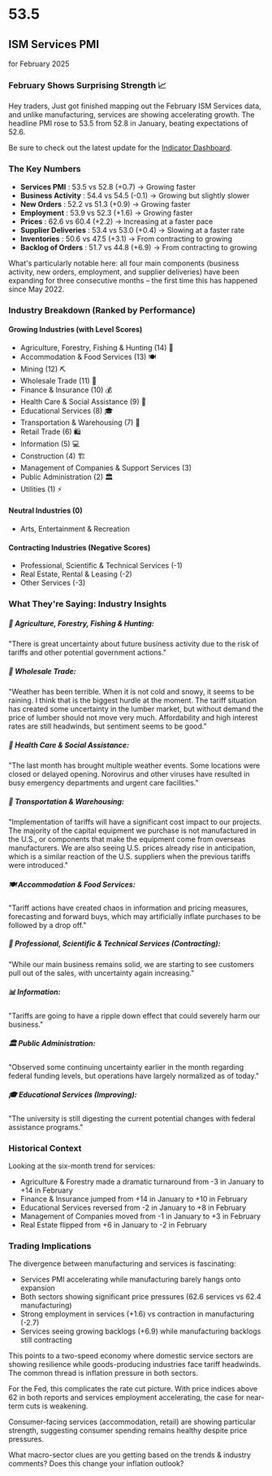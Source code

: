 # 53.5

## ISM Services PMI

for February 2025

### February Shows Surprising Strength 📈

Hey traders, Just got finished mapping out the February ISM Services data, and unlike manufacturing,
services are showing accelerating growth. The headline PMI rose to 53.5 from 52.8 in January, beating
expectations of 52.6.

Be sure to check out the latest update for the
<a href="https://docs.google.com/spreadsheets/d/1pla3Y7b7IkSERJRMxXPF-E4IKqpeVOro6k7Pnh8wH4s" target="_blank">Indicator Dashboard</a>.

### The Key Numbers

- **Services PMI**        : 53.5 vs 52.8 (+0.7) → Growing faster
- **Business Activity**   : 54.4 vs 54.5 (-0.1) → Growing but slightly slower
- **New Orders**          : 52.2 vs 51.3 (+0.9) → Growing faster
- **Employment**          : 53.9 vs 52.3 (+1.6) → Growing faster
- **Prices**              : 62.6 vs 60.4 (+2.2) → Increasing at a faster pace
- **Supplier Deliveries** : 53.4 vs 53.0 (+0.4) → Slowing at a faster rate
- **Inventories**         : 50.6 vs 47.5 (+3.1) → From contracting to growing
- **Backlog of Orders**   : 51.7 vs 44.8 (+6.9) → From contracting to growing

What's particularly notable here: all four main components (business activity, new orders, employment,
and supplier deliveries) have been expanding for three consecutive months – the first time this has
happened since May 2022.

### Industry Breakdown (Ranked by Performance)

#### Growing Industries (with Level Scores)
- Agriculture, Forestry, Fishing & Hunting (14) 🌾
- Accommodation & Food Services (13) 🍽️
- Mining (12) ⛏️
- Wholesale Trade (11) 🏬
- Finance & Insurance (10) 💰
- Health Care & Social Assistance (9) 🏥
- Educational Services (8) 🎓
- Transportation & Warehousing (7) 🚚
- Retail Trade (6) 🛍️
- Information (5) 💻
- Construction (4) 🏗️
- Management of Companies & Support Services (3)
- Public Administration (2) 🏛️
- Utilities (1) ⚡

#### Neutral Industries (0)
- Arts, Entertainment & Recreation

#### Contracting Industries (Negative Scores)
- Professional, Scientific & Technical Services (-1)
- Real Estate, Rental & Leasing (-2)
- Other Services (-3)

### What They're Saying: Industry Insights

##### 🌾 Agriculture, Forestry, Fishing & Hunting:
"There is great uncertainty about future business activity due to the risk of tariffs and other potential government actions."
##### 🏬 Wholesale Trade:
"Weather has been terrible. When it is not cold and snowy, it seems to be raining. I think that is the biggest hurdle at the moment. The tariff situation has created some uncertainty in the lumber market, but without demand the price of lumber should not move very much. Affordability and high interest rates are still headwinds, but sentiment seems to be good."
##### 🏥 Health Care & Social Assistance:
"The last month has brought multiple weather events. Some locations were closed or delayed opening. Norovirus and other viruses have resulted in busy emergency departments and urgent care facilities."
##### 🚚 Transportation & Warehousing:
"Implementation of tariffs will have a significant cost impact to our projects. The majority of the capital equipment we purchase is not manufactured in the U.S., or components that make the equipment come from overseas manufacturers. We are also seeing U.S. prices already rise in anticipation, which is a similar reaction of the U.S. suppliers when the previous tariffs were introduced."
##### 🍽️ Accommodation & Food Services:
"Tariff actions have created chaos in information and pricing measures, forecasting and forward buys, which may artificially inflate purchases to be followed by a drop off."
##### 🧪 Professional, Scientific & Technical Services (Contracting):
"While our main business remains solid, we are starting to see customers pull out of the sales, with uncertainty again increasing."
##### 📊 Information:
"Tariffs are going to have a ripple down effect that could severely harm our business."
##### 🏛️ Public Administration:
"Observed some continuing uncertainty earlier in the month regarding federal funding levels, but operations have largely normalized as of today."
##### 🎓 Educational Services (Improving):
"The university is still digesting the current potential changes with federal assistance programs."

### Historical Context
Looking at the six-month trend for services:
- Agriculture & Forestry made a dramatic turnaround from -3 in January to +14 in February
- Finance & Insurance jumped from +14 in January to +10 in February
- Educational Services reversed from -2 in January to +8 in February
- Management of Companies moved from -1 in January to +3 in February
- Real Estate flipped from +6 in January to -2 in February

### Trading Implications
The divergence between manufacturing and services is fascinating:
- Services PMI accelerating while manufacturing barely hangs onto expansion
- Both sectors showing significant price pressures (62.6 services vs 62.4 manufacturing)
- Strong employment in services (+1.6) vs contraction in manufacturing (-2.7)
- Services seeing growing backlogs (+6.9) while manufacturing backlogs still contracting

This points to a two-speed economy where domestic service sectors are showing resilience while goods-producing industries face tariff headwinds. The common thread is inflation pressure in both sectors.

For the Fed, this complicates the rate cut picture. With price indices above 62 in both reports and services employment accelerating, the case for near-term cuts is weakening.

Consumer-facing services (accommodation, retail) are showing particular strength, suggesting consumer spending remains healthy despite price pressures.

What macro-sector clues are you getting based on the trends & industry comments? Does this change your inflation outlook?
